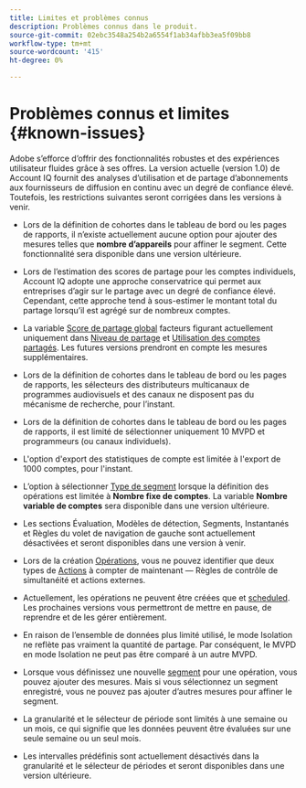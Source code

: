 ```yaml
---
title: Limites et problèmes connus
description: Problèmes connus dans le produit.
source-git-commit: 02ebc3548a254b2a6554f1ab34afbb3ea5f09bb8
workflow-type: tm+mt
source-wordcount: '415'
ht-degree: 0%

---
```


# Problèmes connus et limites {#known-issues}

Adobe s’efforce d’offrir des fonctionnalités robustes et des expériences utilisateur fluides grâce à ses offres. La version actuelle (version 1.0) de Account IQ fournit des analyses d’utilisation et de partage d’abonnements aux fournisseurs de diffusion en continu avec un degré de confiance élevé. Toutefois, les restrictions suivantes seront corrigées dans les versions à venir.

* Lors de la définition de cohortes dans le tableau de bord ou les pages de rapports, il n’existe actuellement aucune option pour ajouter des mesures telles que **nombre d’appareils** pour affiner le segment. Cette fonctionnalité sera disponible dans une version ultérieure.

* Lors de l’estimation des scores de partage pour les comptes individuels, Account IQ adopte une approche conservatrice qui permet aux entreprises d’agir sur le partage avec un degré de confiance élevé. Cependant, cette approche tend à sous-estimer le montant total du partage lorsqu’il est agrégé sur de nombreux comptes.

* La variable [Score de partage global](/help/AccountIQ/dashboard.md#overall-sharing-score) facteurs figurant actuellement uniquement dans [Niveau de partage](/help/AccountIQ/dashboard.md#sharing-level) et [Utilisation des comptes partagés](/help/AccountIQ/dashboard.md#usage-from-shared-accounts). Les futures versions prendront en compte les mesures supplémentaires.

* Lors de la définition de cohortes dans le tableau de bord ou les pages de rapports, les sélecteurs des distributeurs multicanaux de programmes audiovisuels et des canaux ne disposent pas du mécanisme de recherche, pour l’instant.

* Lors de la définition de cohortes dans le tableau de bord ou les pages de rapports, il est limité de sélectionner uniquement 10 MVPD et programmeurs (ou canaux individuels).

* L&#39;option d&#39;export des statistiques de compte est limitée à l&#39;export de 1000 comptes, pour l&#39;instant.

* L’option à sélectionner [Type de segment](#segment-type) lorsque la définition des opérations est limitée à **Nombre fixe de comptes**. La variable **Nombre variable de comptes** sera disponible dans une version ultérieure.

* Les sections Évaluation, Modèles de détection, Segments, Instantanés et Règles du volet de navigation de gauche sont actuellement désactivées et seront disponibles dans une version à venir.

* Lors de la création [Opérations](/help/AccountIQ/operation-affecting-user-segment.md), vous ne pouvez identifier que deux types de [Actions](/help/AccountIQ/operation-affecting-user-segment.md) à compter de maintenant — Règles de contrôle de simultanéité et actions externes.

* Actuellement, les opérations ne peuvent être créées que et [scheduled](/help/AccountIQ/operation-affecting-user-segment.md#action). Les prochaines versions vous permettront de mettre en pause, de reprendre et de les gérer entièrement.

* En raison de l’ensemble de données plus limité utilisé, le mode Isolation ne reflète pas vraiment la quantité de partage. Par conséquent, le MVPD en mode Isolation ne peut pas être comparé à un autre MVPD. <!--do we need to separate out this limitation, which is from a different persona i.e. only for Programmer persona?-->

* Lorsque vous définissez une nouvelle [segment](/help/AccountIQ/segments-timeframe.md) pour une opération, vous pouvez ajouter des mesures. Mais si vous sélectionnez un segment enregistré, vous ne pouvez pas ajouter d’autres mesures pour affiner le segment.

* La granularité et le sélecteur de période sont limités à une semaine ou un mois, ce qui signifie que les données peuvent être évaluées sur une seule semaine ou un seul mois.

* Les intervalles prédéfinis sont actuellement désactivés dans la granularité et le sélecteur de périodes et seront disponibles dans une version ultérieure.
